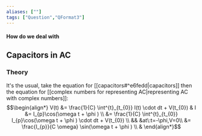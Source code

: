 ```yaml
---
aliases: [""]
tags: ["Question","QFormat3"]
---
```


#### How do we deal with
## Capacitors in AC


### Theory
It's the usual, take the equation for [[capacitors#^e6fedd|capacitors]] then the equation for [[complex numbers for representing AC|representing AC with complex numbers]]:
$$\begin{align*}
V(t) &= \frac{1}{C} \int^{t}_{t_{0}} I(t) \cdot dt + V(t_{0}) & I &= I_{p}\cos(\omega t + \phi ) \\
 &=  \frac{1}{C} \int^{t}_{t_{0}} I_{p}\cos(\omega t + \phi ) \cdot dt + V(t_{0}) \\
 && &at\:t=-\phi,V=0\\
&=  \frac{I_{p}}{C \omega} \sin(\omega t + \phi ) \\
&
\end{align*}$$